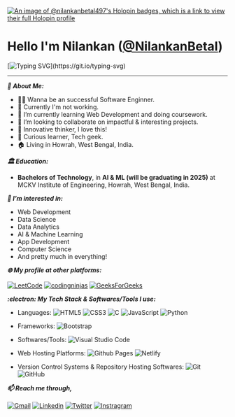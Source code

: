 [![An image of @nilankanbetal497's Holopin badges, which is a link to view their full Holopin profile](https://holopin.me/nilankanbetal497)](https://holopin.io/@nilankanbetal497)
 
 # Hello I'm Nilankan ([@NilankanBetal](https://github.com/NilankanBetal))
 
 [![Typing SVG](https://readme-typing-svg.herokuapp.com?font=Fira+Code&pause=1000&center=true&vCenter=true&width=435&lines=Welcome+to+my+profile!)](https://git.io/typing-svg)
 
---

***👦 About Me:***
- 👨‍💻 Wanna be an successful Software Enginner.
- 🤵 Currently I'm not working. <!--working as a _jobPosition_ in _companyName_.-->
- 🌱 I’m currently learning Web Development and doing coursework.
- 💞️ I’m looking to collaborate on impactful & interesting projects.
- 🤔 Innovative thinker, I love this!
- 📖 Curious learner, Tech geek.
- 🏠 Living in Howrah, West Bengal, India.

***🏛️ Education:***
- <b>Bachelors of Technology</b>, in <b>AI & ML (will be graduating in 2025)</b> at MCKV Institute of Engineering, Howrah, West Bengal, India.

<!--
***💻 I'm proefficient in:***
- Web development.
- Data analytics.
- UX designing.
-->

***👀 I’m interested in:***
- Web Development
- Data Science
- Data Analytics
- AI & Machine Learning
- App Development
- Computer Science
- And pretty much in everything!

***🌐 My profile at other platforms:***
<br><br>
<a href="https://leetcode.com/nilankanbetal497/">![LeetCode](https://img.shields.io/badge/LeetCode-000000?style=for-the-badge&logo=LeetCode&logoColor=#d16c06)</a>
<a href="https://auth.geeksforgeeks.org/user/nilankanbetal497">![codingninjas](https://img.shields.io/badge/coding%20ninjas-DD6620?style=for-the-badge&logo=codingninjas&logoColor=white)</a>
<a href="https://www.codingninjas.com/studio/profile/fe67b76c-4ac2-425f-9521-dc5bb7594149">![GeeksForGeeks](https://img.shields.io/badge/GeeksforGeeks-gray?style=for-the-badge&logo=geeksforgeeks&logoColor=35914c)</a>
<!--
<a title="Sandeep Jain, CC BY-SA 4.0 &lt;https://creativecommons.org/licenses/by-sa/4.0&gt;, via Wikimedia Commons; link: https://commons.wikimedia.org/wiki/File:GeeksforGeeks.svg" href="https://auth.geeksforgeeks.org/user/nilankanbetal497"><img width="64" alt="GeeksforGeeks" src="https://upload.wikimedia.org/wikipedia/commons/thumb/4/43/GeeksforGeeks.svg/64px-GeeksforGeeks.svg.png"></a>
<a title="Coding Ninjas, CC BY-SA 4.0 &lt;https://creativecommons.org/licenses/by-sa/4.0&gt;, via Wikimedia Commons; link: https://commons.wikimedia.org/wiki/File:Updated_Logo_RGB-02.png " href="https://www.codingninjas.com/studio/profile/fe67b76c-4ac2-425f-9521-dc5bb7594149"><img width="64" alt="Updated Logo RGB-02" src="https://upload.wikimedia.org/wikipedia/commons/thumb/4/46/Updated_Logo_RGB-02.png/64px-Updated_Logo_RGB-02.png"></a>
-->

***:electron: My Tech Stack & Softwares/Tools I use:***
<br>
- Languages:
![HTML5](https://img.shields.io/badge/html5-%23E34F26.svg?style=for-the-badge&logo=html5&logoColor=white)
![CSS3](https://img.shields.io/badge/css3-%231572B6.svg?style=for-the-badge&logo=css3&logoColor=white)
![C](https://img.shields.io/badge/c-%2300599C.svg?style=for-the-badge&logo=c&logoColor=white)
![JavaScript](https://img.shields.io/badge/javascript-%23323330.svg?style=for-the-badge&logo=javascript&logoColor=%23F7DF1E)
![Python](https://img.shields.io/badge/python-3670A0?style=for-the-badge&logo=python&logoColor=ffdd54)
<!-- Dart -->

- Frameworks:
![Bootstrap](https://img.shields.io/badge/bootstrap-%238511FA.svg?style=for-the-badge&logo=bootstrap&logoColor=white)
<!--
Node.js
React.js
Next.js
Express.js
Django
Flask
FastAPI
Kivy
Tkinter
-->

- Softwares/Tools:
![Visual Studio Code](https://img.shields.io/badge/Visual%20Studio%20Code-0078d7.svg?style=for-the-badge&logo=visual-studio-code&logoColor=white)
<!-- 
PyCharm - Community Edition
Jupyter notebook
Google Colab
-->

- Web Hosting Platforms:
![Github Pages](https://img.shields.io/badge/github%20pages-121013?style=for-the-badge&logo=github&logoColor=white)
![Netlify](https://img.shields.io/badge/netlify-%23000000.svg?style=for-the-badge&logo=netlify&logoColor=#00C7B7)

- Version Control Systems & Repository Hosting Softwares:
![Git](https://img.shields.io/badge/git-%23F05033.svg?style=for-the-badge&logo=git&logoColor=white)
![GitHub](https://img.shields.io/badge/github-%23121011.svg?style=for-the-badge&logo=github&logoColor=white)
<!-- ![GitLab](https://img.shields.io/badge/gitlab-%23181717.svg?style=for-the-badge&logo=gitlab&logoColor=white) -->

<!--
- Microservices:
[TODO: Have to check properly wheather Docker is a microservices or not]
![Docker](https://img.shields.io/badge/docker-%230db7ed.svg?style=for-the-badge&logo=docker&logoColor=white)
-->

<!-- ***Projects:*** -->

<!-- ***🏆 My Achievements:*** 
- Smart India Hackathon 2022 [TODO: Writing up in details]
-->

***📫 Reach me through,***
<br><br>
 <a href="mailto:nilankanbetal497@gmail.com">![Gmail](https://img.shields.io/badge/Gmail-D14836?style=for-the-badge&logo=gmail&logoColor=white)</a>
 <a href="www.linkedin.com/in/nilankan-betal-297b87214">![Linkedin](https://img.shields.io/badge/LinkedIn-0077B5?style=for-the-badge&logo=linkedin&logoColor=white)</a>
 <a href="https://twitter.com/BetalNilankan">![Twitter](https://img.shields.io/badge/Twitter-1DA1F2?style=for-the-badge&logo=twitter&logoColor=white)</a>
 <a href="https://www.instagram.com/betalnilankan/">![Instragram](https://img.shields.io/badge/Instagram-E4405F?style=for-the-badge&logo=instagram&logoColor=white)</a>

<!--
Dev.to:
Stakoverflow:
Quora:
Medium:
stackexchange:
kaggle:
Discord:
-->

<!-- 
***🟩 My GitHub streaks and stats:*** 
<br>
[![GitHub Streak](https://streak-stats.demolab.com/?user=NilankanBetal&theme=dark)](https://git.io/streak-stats) 
[![Nilankan's GitHub stats](https://github-readme-stats.vercel.app/api?username=NilankanBetal&theme=dark)](https://github.com/anuraghazra/github-readme-stats)
-->

<!--
---
- 👀 I’m interested in innovative collaborations and implementing interesting and meaningful ideas in real life.
- 🌱 I’m currently learning <b>Web Development</b>.
- 💻 I'm making programming problems solved and some projects.
- 💞️ I’m looking to collaborate on impactful projects.
- 📫 Reach me through,
        <br>
        E-mail : <a href="mailto:nilankanbetal497@gmail.com"><img src="https://img.shields.io/badge/-Nilankan-red?style=social&logo=gmail"></a>
        <br>
        Linkedin :  <a href="https://www.linkedin.com/in/nilankan-betal-297b87214"><img src="https://img.shields.io/badge/-Nilankan-blue?style=social&logo=linkedin"></a>
-->
